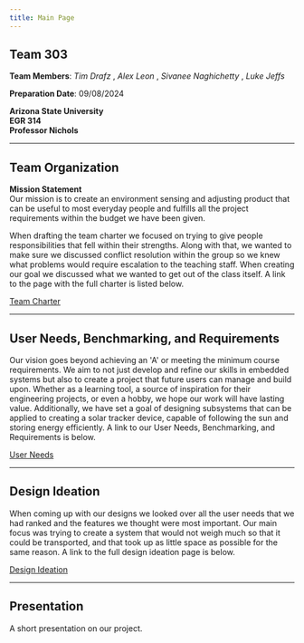 ```yaml
---
title: Main Page
---
```


## Team 303

**Team Members**: _Tim Drafz_ , _Alex Leon_ , _Sivanee Naghichetty_ , _Luke Jeffs_ <br />


**Preparation Date**: 09/08/2024

**Arizona State University** <br />
**EGR 314** <br />
**Professor Nichols**

---

## Team Organization

**Mission Statement** <br />
Our mission is to create an environment sensing and adjusting product that can be useful to most everyday people and fulfills all the project requirements within the budget we have been given.

When drafting the team charter we focused on trying to give people responsibilities that fell within their strengths. Along with that, we wanted to make sure we discussed conflict resolution within the group so we knew what problems would require escalation to the teaching staff. When creating our goal we discussed what we wanted to get out of the class itself. A link to the page with the full charter is listed below.

[Team Charter](Charter.md)

---

## User Needs, Benchmarking, and Requirements
Our vision goes beyond achieving an 'A' or meeting the minimum course requirements. We aim to not just develop and refine our skills in embedded systems but also to create a project that future users can manage and build upon. Whether as a learning tool, a source of inspiration for their engineering projects, or even a hobby, we hope our work will have lasting value. Additionally, we have set a goal of designing subsystems that can be applied to creating a solar tracker device, capable of following the sun and storing energy efficiently. A link to our User Needs, Benchmarking, and Requirements is below.

[User Needs](UserNeeds.md)

---

## Design Ideation

When coming up with our designs we looked over all the user needs that we had ranked and the features we thought were most important. Our main focus was trying to create a system that would not weigh much so that it could be transported, and that took up as little space as possible for the same reason. A link to the full design ideation page is below.

[Design Ideation](Ideation.md)

---

## Presentation

A short presentation on our project.
